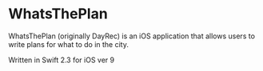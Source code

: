 # WhatsThePlan
WhatsThePlan (originally DayRec) is an iOS application that allows users to write plans for what to do in the city.

Written in Swift 2.3 for iOS ver 9

